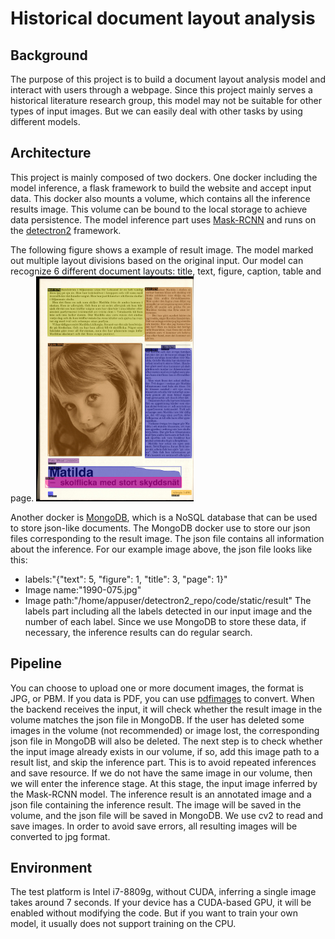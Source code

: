 # Historical document layout analysis

## Background
The purpose of this project is to build a document layout analysis model and interact with users through a webpage. Since this project mainly serves a historical literature research group, this model may not be suitable for other types of input images. But we can easily deal with other tasks by using different models.

## Architecture
This project is mainly composed of two dockers. One docker including the model inference, a flask framework to build the website and accept input data. This docker also mounts a volume, which contains all the inference results image. This volume can be bound to the local storage to achieve data persistence. The model inference part uses [Mask-RCNN](https://arxiv.org/abs/1703.06870) and runs on the [detectron2](https://github.com/facebookresearch/detectron2) framework. 

The following figure shows a example of result image. The model marked out multiple layout divisions based on the original input. Our model can recognize 6 different document layouts: title, text, figure, caption, table and page. <img src="static/result/example.jpg" width="50%" text-align:center alt="example image">

Another docker is [MongoDB](https://www.mongodb.com/), which is a NoSQL database that can be used to store json-like documents. The MongoDB docker use to store our json files corresponding to the result image. The json file contains all information about the inference. For our example image above, the json file looks like this:
* labels:"{"text": 5, "figure": 1, "title": 3, "page": 1}"
* Image name:"1990-075.jpg"
* Image path:"/home/appuser/detectron2_repo/code/static/result"
The labels part including all the labels detected in our input image and the number of each label. Since we use MongoDB to store these data, if necessary, the inference results can do regular search.

## Pipeline
You can choose to upload one or more document images, the format is JPG, or PBM. If you data is PDF, you can use [pdfimages](https://github.com/facebookresearch/detectron2) to convert. 
When the backend receives the input, it will check whether the result image in the volume matches the json file in MongoDB. If the user has deleted some images in the volume (not recommended) or image lost, the corresponding json file in MongoDB will also be deleted.
The next step is to check whether the input image already exists in our volume, if so, add this image path to a result list, and skip the inference part. This is to avoid repeated inferences and save resource.
If we do not have the same image in our volume, then we will enter the inference stage. At this stage, the input image inferred by the Mask-RCNN model. The inference result is an annotated image and a json file containing the inference result. The image will be saved in the volume, and the json file will be saved in MongoDB. We use cv2 to read and save images. In order to avoid save errors, all resulting images will be converted to jpg format.

## Environment
The test platform is Intel i7-8809g, without CUDA, inferring a single image takes around 7 seconds. If your device has a CUDA-based GPU, it will be enabled without modifying the code. But if you want to train your own model, it usually does not support training on the CPU.
